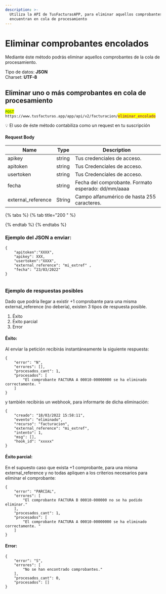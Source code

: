 ```yaml
---
description: >-
  Utiliza la API de TusFacturasAPP, para eliminar aquellos comprobantes que se
  encuentran en cola de procesamiento
---
```


# Eliminar comprobantes encolados

Mediante éste método podrás eliminar aquellos comprobantes de la cola de procesamiento.

Tipo de datos: **JSON**\
Charset: **UTF-8**

## Eliminar uno o más comprobantes en cola de procesamiento

<mark style="color:green;">`POST`</mark> `https://www.tusfacturas.app/app/api/v2/facturacion/`<mark style="color:purple;">`eliminar_encolado`</mark>&#x20;

💡 El uso de éste método  contabiliza como un request en tu suscripción

#### Request Body

| Name                | Type   | Description                                         |
| ------------------- | ------ | --------------------------------------------------- |
| apikey              | string | Tus credenciales de acceso.                         |
| apitoken            | string | Tus Credenciales de acceso.                         |
| usertoken           | string | Tus Credenciales de acceso.                         |
| fecha               | string | Fecha del comprobante. Formato esperado: dd/mm/aaaa |
| external\_reference | String | Campo alfanumérico de hasta 255 caracteres.         |

{% tabs %}
{% tab title="200  " %}

{% endtab %}
{% endtabs %}

### Ejemplo del JSON a enviar:

```
{
    "apitoken":"XXXX",
    "apikey": XXX,
    "usertoken":"XXXX",
	"external_reference": "mi_extref" ,
	"fecha": "23/03/2022" 	 
}
 
```

### Ejemplo de respuestas posibles

Dado que podría llegar a existir +1 comprobante para una misma external\_reference (no debería), existen 3  tipos de respuesta posible.

1. Éxito
2. Éxito parcial
3. Error&#x20;

#### Éxito:

Al enviar la petición recibirás instantáneamente la siguiente respuesta:

```
{
	"error": "N",
	"errores": [],
	"procesados_cant": 1,
	"procesados": [
		"El comprobante FACTURA A 00010-00000000 se ha eliminado correctamente. "
	]
}
```

y también recibirás un webhook, para informarte de dicha eliminación:

```
{
	"creado": "18/03/2022 15:58:11",
	"evento": "eliminado",
	"recurso": "facturacion",
	"external_reference": "mi_extref",
	"intento": 1,
	"msg": [],
	"hook_id": "xxxxx"
}
```

#### Éxito parcial:

En el supuesto caso que exista +1 comprobante, para una misma external\_reference y no todas apliquen a los criterios necesarios para eliminar el comprobante:

```
{
	"error": "PARCIAL",
	"errores": [
		"El comprobante FACTURA B 00010-000000 no se ha podido eliminar."
	],
	"procesados_cant": 1,
	"procesados": [
		"El comprobante FACTURA A 00010-00000000 se ha eliminado correctamente. "
	]
}
```

#### Error:&#x20;

```
{
	"error": "S",
	"errores": [
		"No se han encontrado comprobantes."
	],
	"procesados_cant": 0,
	"procesados": []
}
```

